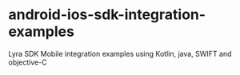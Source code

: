 # android-ios-sdk-integration-examples
Lyra SDK Mobile integration examples using Kotlin, java, SWIFT and objective-C
